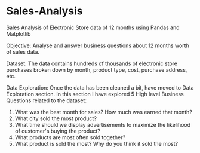 # Sales-Analysis
Sales Analysis of Electronic Store data of 12 months using Pandas and Matplotlib

Objective: Analyse and answer business questions about 12 months worth of sales data.

Dataset: The data contains hundreds of thousands of electronic store purchases broken down by month, product type, cost, purchase address, etc.

Data Exploration:
Once the data has been cleaned a bit, have moved to Data Exploration section. In this section I have explored 5 High level Business Questions related to the dataset:
  1. What was the best month for sales? How much was earned that month?
  2. What city sold the most product?
  3. What time should we display advertisements to maximize the likelihood of customer's buying the product?
  4. What products are most often sold together?
  5. What product is sold the most? Why do you think it sold the most?
